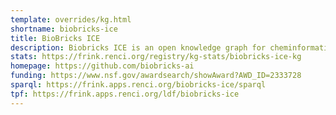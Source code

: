 ```yaml
---
template: overrides/kg.html
shortname: biobricks-ice
title: BioBricks ICE
description: Biobricks ICE is an open knowledge graph for cheminformatics and chemical safety.
stats: https://frink.renci.org/registry/kg-stats/biobricks-ice-kg
homepage: https://github.com/biobricks-ai
funding: https://www.nsf.gov/awardsearch/showAward?AWD_ID=2333728
sparql: https://frink.apps.renci.org/biobricks-ice/sparql
tpf: https://frink.apps.renci.org/ldf/biobricks-ice
---
```




